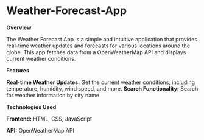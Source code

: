 # Weather-Forecast-App

**Overview**

The Weather Forecast App is a simple and intuitive application that provides real-time weather updates and forecasts for various locations around the globe. This app fetches data from a OpenWeatherMap API and displays current weather conditions.

**Features**

**Real-time Weather Updates:** Get the current weather conditions, including temperature, humidity, wind speed, and more.
**Search Functionality:** Search for weather information by city name.

**Technologies Used**

**Frontend:** HTML, CSS, JavaScript

**API:** OpenWeatherMap API

